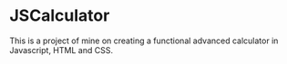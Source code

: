 # JSCalculator
This is a project of mine on creating a functional advanced calculator in Javascript, HTML and CSS.

